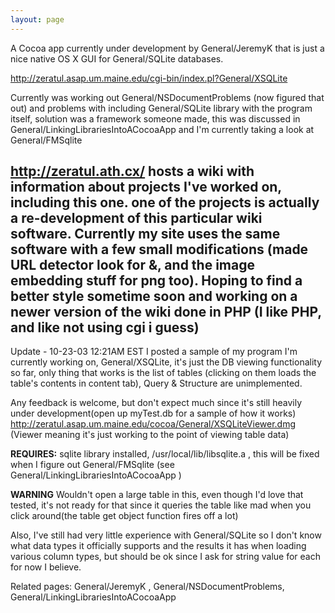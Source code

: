 ```yaml
---
layout: page
---
```


A Cocoa app currently under development by General/JeremyK that is just a nice native OS X GUI for General/SQLite databases.

http://zeratul.asap.um.maine.edu/cgi-bin/index.pl?General/XSQLite

Currently was working out General/NSDocumentProblems (now figured that out) and problems with including General/SQLite library with the program itself, solution was a framework someone made, this was discussed in General/LinkingLibrariesIntoACocoaApp and I'm currently taking a look at General/FMSqlite

http://zeratul.ath.cx/ hosts a wiki with information about projects I've worked on, including this one.  one of the projects is actually a re-development of this particular wiki software.  Currently my site uses the same software with a few small modifications (made URL detector look for &, and the image embedding stuff for png too).  Hoping to find a better style sometime soon and working on a newer version of the wiki done in PHP (I like PHP, and like not using cgi i guess)
----
Update - 10-23-03 12:21AM EST
I posted a sample of my program I'm currently working on, General/XSQLite, it's just the DB viewing functionality so far, only thing that works is the list of tables (clicking on them loads the table's contents in content tab), Query & Structure are unimplemented.

Any feedback is welcome, but don't expect much since it's still heavily under development(open up myTest.db for a sample of how it works)
http://zeratul.asap.um.maine.edu/cocoa/General/XSQLiteViewer.dmg (Viewer meaning it's just working to the point of viewing table data)

**REQUIRES:** sqlite library installed, /usr/local/lib/libsqlite.a , this will be fixed when I figure out General/FMSqlite (see General/LinkingLibrariesIntoACocoaApp )

**WARNING** Wouldn't open a large table in this, even though I'd love that tested, it's not ready for that since it queries the table like mad when you click around(the table get object function fires off a lot)

Also, I've still had very little experience with General/SQLite so I don't know what data types it officially supports and the results it has when loading various column types, but should be ok since I ask for string value for each for now I believe.

Related pages: General/JeremyK , General/NSDocumentProblems, General/LinkingLibrariesIntoACocoaApp